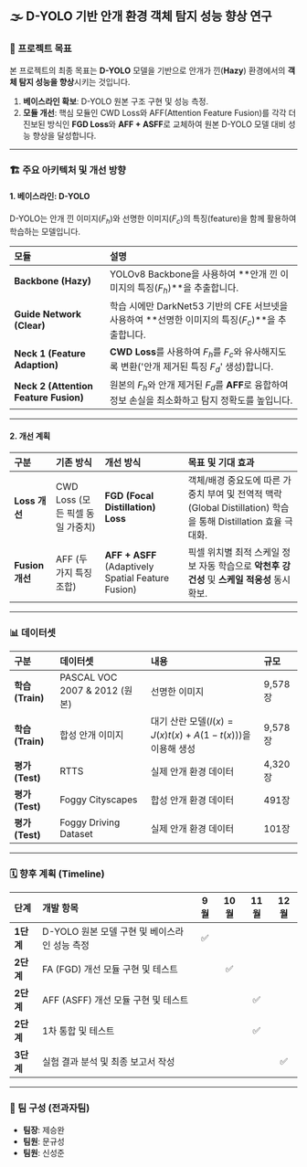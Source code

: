 ## 🌫️ D-YOLO 기반 안개 환경 객체 탐지 성능 향상 연구

### 🎯 프로젝트 목표

본 프로젝트의 최종 목표는 **D-YOLO** 모델을 기반으로 안개가 낀(**Hazy**) 환경에서의 **객체 탐지 성능을 향상**시키는 것입니다.

1.  **베이스라인 확보**: D-YOLO 원본 구조 구현 및 성능 측정.
2.  **모듈 개선**: 핵심 모듈인 CWD Loss와 AFF(Attention Feature Fusion)를 각각 더 진보된 방식인 **FGD Loss**와 **AFF + ASFF**로 교체하여 원본 D-YOLO 모델 대비 성능 향상을 달성합니다.

---

### 🏗️ 주요 아키텍처 및 개선 방향

#### 1. 베이스라인: D-YOLO

D-YOLO는 안개 낀 이미지($F_h$)와 선명한 이미지($F_c$)의 특징(feature)을 함께 활용하여 학습하는 모델입니다.

| 모듈 | 설명 |
| :--- | :--- |
| **Backbone (Hazy)** | YOLOv8 Backbone을 사용하여 **안개 낀 이미지의 특징($F_h$)**을 추출합니다. |
| **Guide Network (Clear)** | 학습 시에만 DarkNet53 기반의 CFE 서브넷을 사용하여 **선명한 이미지의 특징($F_c$)**을 추출합니다. |
| **Neck 1 (Feature Adaption)** | **CWD Loss**를 사용하여 $F_h$를 $F_c$와 유사해지도록 변환('안개 제거된 특징 $F_d$' 생성)합니다. |
| **Neck 2 (Attention Feature Fusion)** | 원본의 $F_h$와 안개 제거된 $F_d$를 **AFF**로 융합하여 정보 손실을 최소화하고 탐지 정확도를 높입니다. |

---

#### 2. 개선 계획

| 구분 | 기존 방식 | 개선 방식 | 목표 및 기대 효과 |
| :--- | :--- | :--- | :--- |
| **Loss 개선** | CWD Loss (모든 픽셀 동일 가중치) | **FGD (Focal Distillation) Loss** | 객체/배경 중요도에 따른 가중치 부여 및 전역적 맥락(Global Distillation) 학습을 통해 Distillation 효율 극대화. |
| **Fusion 개선** | AFF (두 가지 특징 조합) | **AFF + ASFF** (Adaptively Spatial Feature Fusion) | 픽셀 위치별 최적 스케일 정보 자동 학습으로 **악천후 강건성** 및 **스케일 적응성** 동시 확보. |

---

### 📊 데이터셋

| 구분 | 데이터셋 | 내용 | 규모 |
| :--- | :--- | :--- | :--- |
| **학습 (Train)** | PASCAL VOC 2007 & 2012 (원본) | 선명한 이미지 | 9,578장 |
| **학습 (Train)** | 합성 안개 이미지 | 대기 산란 모델($I(x)=J(x)t(x)+A(1-t(x))$)을 이용해 생성 | 9,578장 |
| **평가 (Test)** | RTTS | 실제 안개 환경 데이터 | 4,320장 |
| **평가 (Test)** | Foggy Cityscapes | 합성 안개 환경 데이터 | 491장 |
| **평가 (Test)** | Foggy Driving Dataset | 실제 안개 환경 데이터 | 101장 |

---

### 🗓️ 향후 계획 (Timeline)

| 단계 | 개발 항목 | 9월 | 10월 | 11월 | 12월 |
| :--- | :--- | :---: | :---: | :---: | :---: |
| **1단계** | D-YOLO 원본 모델 구현 및 베이스라인 성능 측정 | ✅ | | | |
| **2단계** | FA (FGD) 개선 모듈 구현 및 테스트 | | ✅ | | |
| **2단계** | AFF (ASFF) 개선 모듈 구현 및 테스트 | | | ✅ | |
| **2단계** | 1차 통합 및 테스트 | | | ✅ | |
| **3단계** | 실험 결과 분석 및 최종 보고서 작성 | | | | ✅ |

---

### 👥 팀 구성 (전과자팀)

* **팀장**: 제승완
* **팀원**: 문규성
* **팀원**: 신성준
